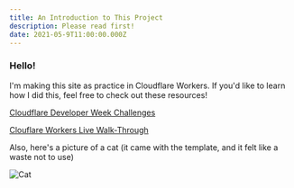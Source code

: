 ```yaml
---
title: An Introduction to This Project
description: Please read first!
date: 2021-05-9T11:00:00.000Z
---
```


### Hello!

I'm making this site as practice in Cloudflare Workers. If you'd like to learn how I did this, feel free to check out these resources!

[Cloudflare Developer Week Challenges](https://blog.cloudflare.com/developer-week-challenges)

[Clouflare Workers Live Walk-Through](https://cloudflare.tv/event/2jzvrTpkjeeT3no4E5370H)

Also, here's a picture of a cat (it came with the template, and it felt like a waste not to use)

![Cat](cat.jpg)

